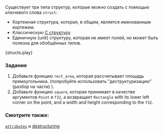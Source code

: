 Существует три типа структур, которые можно создать с помощью ключевого слова `struct`:

* Кортежная структура, которая, в общем, является именованным кортежем.
* Классическую [C структуру][c_struct]
* Единичную (unit) структуру, которая не имеет полей, но может быть полезна для обобщённых типов.

{structs.play}

### Задание

1. Добавьте функцию `rect_area`, которая рассчитывает площадь прямоугольника.
(попробуйте использовать "деструктуризацию" (разбор на части) ).
2. Добавьте функцию `square`, которая принимает в качестве аргументов `Point` и `f32`,
а возвращает `Rectangle` with its lower left corner on the point,
and a width and height corresponding to the `f32`.

### Смотрите также:

[`attributes`][attributes] и [destructuring][destructuring]

[attributes]: ../attribute.html
[c_struct]: http://en.wikipedia.org/wiki/Struct_(C_programming_language)
[destructuring]: ../flow_control/match/destructuring.html
